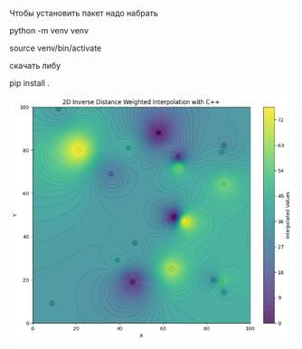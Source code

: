 Чтобы установить пакет надо набрать

python -m venv venv

source venv/bin/activate

скачать либу

pip install .

![](idw_cpp.png)
